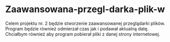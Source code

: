 # Zaawansowana-przegl-darka-plik-w
Celem projektu nr. 2 będzie stworzenie zaawansowanej przeglądarki plików. Program będzie również odmierzał czas jak i podawał aktualną datę. Chciałbym również aby program pobierał pliki z danej strony internetowej. 
